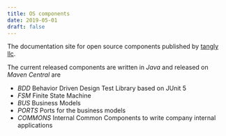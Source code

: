 ```yaml
---
title: OS components
date: 2019-05-01
draft: false
--- 
```


The documentation site for open source components published by [tangly llc](https://www.tangly.net).

The current released components are written in _Java_ and released on _Maven Central_ are

* _BDD_ Behavior Driven Design Test Library based on JUnit 5
* _FSM_ Finite State Machine
* _BUS_ Business Models
* _PORTS_ Ports for the business models
* _COMMONS_ Internal Common Components to write company internal applications
